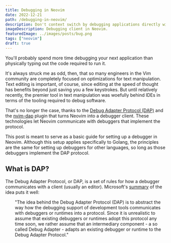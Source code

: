 ```yaml
---
title: Debugging in Neovim
date: 2022-12-21
path: /debugging-in-neovim/
description: Don't context switch by debugging applications directly within Neovim with nvim-dap , a powerful Neovim client for the Debug Adapter Protocol, or DAP.
imageDescription: Debugging client in Neovim.
featuredImage: ../images/posts/bug.png
tags: ["neovim"]
draft: true
---
```


You'll probably spend more time debugging your next application than physically typing out the code required to run it.

It's always struck me as odd, then, that so many engineers in the Vim community are completely focused on optimizations for text manipulation. Text editing is important, of course, since editing at the speed of thought has benefits beyond just saving you a few keystrokes. But until relatively recently, the premier tool in text manipulation was woefully behind IDEs in terms of the tooling required to debug software.

That's no longer the case, thanks to the <a href="https://microsoft.github.io/debug-adapter-protocol/specification">Debug Adapter Protocol (DAP)</a> and the <a href="https://github.com/mfussenegger/nvim-dap">nvim-dap</a> plugin that turns Neovim into a debugger client. These technologies let Neovim communicate with debuggers that implement the protocol.

This post is meant to serve as a basic guide for setting up a debugger in Neovim. Although this setup applies specifically to Golang, the principles are the same for setting up debuggers for other languages, so long as those debuggers implement the DAP protocol.

## What is DAP?

The Debug Adapter Protocol, or DAP, is a set of rules for how a debugger communicates with a client (usually an editor). Microsoft's <a href="https://microsoft.github.io/debug-adapter-protocol/">summary</a> of the idea puts it well:

<p style="margin-left: 30px;">"The idea behind the Debug Adapter Protocol (DAP) is to abstract the way how the debugging support of development tools communicates with debuggers or runtimes into a protocol. Since it is unrealistic to assume that existing debuggers or runtimes adopt this protocol any time soon, we rather assume that an intermediary component - a so called Debug Adapter - adapts an existing debugger or runtime to the Debug Adapter Protocol."

